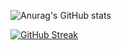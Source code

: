 
![Anurag's GitHub stats](https://github-readme-stats.vercel.app/api?username=szyminson&show_icons=true&theme=dracula&hide_border=true)

[![GitHub Streak](http://github-readme-streak-stats.herokuapp.com?user=szyminson&theme=dracula&hide_border=true&date_format=M%20j%5B%2C%20Y%5D)](https://git.io/streak-stats)

<!--
**szyminson/szyminson** is a ✨ _special_ ✨ repository because its `README.md` (this file) appears on your GitHub profile.

Here are some ideas to get you started:

- 🔭 I’m currently working on ...
- 🌱 I’m currently learning ...
- 👯 I’m looking to collaborate on ...
- 🤔 I’m looking for help with ...
- 💬 Ask me about ...
- 📫 How to reach me: ...
- 😄 Pronouns: ...
- ⚡ Fun fact: ...
-->
